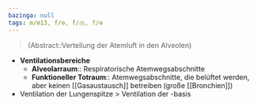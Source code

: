```yaml
---
bazinga: null
tags: m/m13, f/⚙️, f/🫁, f/⚙️
---
```

> (Abstract::Verteilung der Atemluft in den Alveolen)
- **Ventilationsbereiche**
	- **Alveolarraum**:: Respiratorische Atemwegsabschnitte
	- **Funktioneller Totraum**:: Atemwegsabschnitte, die belüftet werden, aber keinen [[Gasaustausch]] betreiben (große [[Bronchien]])
- Ventilation der Lungenspitze > Ventilation der -basis